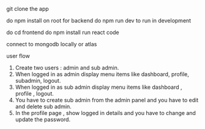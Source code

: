 git clone the app

do npm install on root for backend
do npm run dev to run in development 

do cd frontend
do npm install
run react code

connect to mongodb locally or atlas


user flow
1. Create two users : admin and sub admin.
2. When logged in as admin display menu items like dashboard, profile, subadmin, logout.
3. When logged in as sub admin display menu items like dashboard , profile , logout.
4. You have to create sub admin from the admin panel and you have to edit and delete sub admin.
5. In the profile page , show logged in details and you have to change and update the password.
